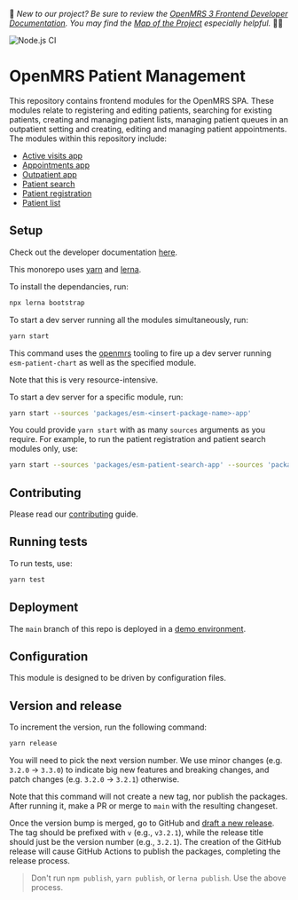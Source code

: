:wave: *New to our project? Be sure to review the [OpenMRS 3 Frontend Developer Documentation](https://openmrs.github.io/openmrs-esm-core/#/). You may find the [Map of the Project](https://openmrs.github.io/openmrs-esm-core/#/main/map) especially helpful.* :teacher:

![Node.js CI](https://github.com/openmrs/openmrs-esm-patient-management/actions/workflows/ci.yml/badge.svg)

# OpenMRS Patient Management

This repository contains frontend modules for the OpenMRS SPA. These modules relate to registering and editing patients, searching for existing patients, creating and managing patient lists, managing patient queues in an outpatient setting and creating, editing and managing patient appointments. The modules within this repository include:

- [Active visits app](packages/esm-active-visits-app/)
- [Appointments app](packages/esm-appointments-app/)
- [Outpatient app](packages/esm-outpatient-app/README.md)
- [Patient search](packages/esm-patient-search-app)
- [Patient registration](packages/esm-patient-registration-app)
- [Patient list](packages/esm-patient-list-app)

## Setup

Check out the developer documentation [here](http://o3-dev.docs.openmrs.org).

This monorepo uses [yarn](https://yarnpkg.com) and [lerna](https://github.com/lerna/lerna).

To install the dependancies, run:
```bash
npx lerna bootstrap
```

To start a dev server running all the modules simultaneously, run:

```bash
yarn start
```

This command uses the [openmrs](https://www.npmjs.com/package/openmrs) tooling to fire up a dev server running `esm-patient-chart` as well as the specified module.

Note that this is very resource-intensive.

To start a dev server for a specific module, run:

```bash
yarn start --sources 'packages/esm-<insert-package-name>-app'
```

You could provide `yarn start` with as many `sources` arguments as you require. For example, to run the patient registration and patient search modules only, use:

```bash
yarn start --sources 'packages/esm-patient-search-app' --sources 'packages/esm-patient-registration-app'
```

## Contributing

Please read our [contributing](http://o3-dev.docs.openmrs.org/#/getting_started/contributing) guide.

## Running tests

To run tests, use:

```sh
yarn test
```

## Deployment

The `main` branch of this repo is deployed in a [demo environment](https://openmrs-spa.org/openmrs/spa).

## Configuration

This module is designed to be driven by configuration files.

## Version and release

To increment the version, run the following command:

```sh
yarn release
```

You will need to pick the next version number. We use minor changes (e.g. `3.2.0` → `3.3.0`)
to indicate big new features and breaking changes, and patch changes (e.g. `3.2.0` → `3.2.1`)
otherwise.

Note that this command will not create a new tag, nor publish the packages.
After running it, make a PR or merge to `main` with the resulting changeset.

Once the version bump is merged, go to GitHub and
[draft a new release](https://github.com/openmrs/openmrs-esm-core/releases/new). 
The tag should be prefixed with `v` (e.g., `v3.2.1`), while the release title
should just be the version number (e.g., `3.2.1`). The creation of the GitHub release
will cause GitHub Actions to publish the packages, completing the release process.

> Don't run `npm publish`, `yarn publish`, or `lerna publish`. Use the above process.

